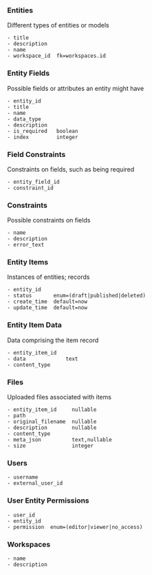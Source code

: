 ### Entities

Different types of entities or models

```
- title
- description
- name
- workspace_id  fk=workspaces.id
```

### Entity Fields

Possible fields or attributes an entity might have

```
- entity_id
- title
- name
- data_type
- description
- is_required   boolean
- index         integer
```

### Field Constraints

Constraints on fields, such as being required

```
- entity_field_id
- constraint_id
```

### Constraints

Possible constraints on fields

```
- name
- description
- error_text
```

### Entity Items

Instances of entities; records

```
- entity_id
- status       enum=(draft|published|deleted)
- create_time  default=now
- update_time  default=now
```

### Entity Item Data

Data comprising the item record

```
- entity_item_id
- data             text
- content_type
```

### Files

Uploaded files associated with items

```
- entity_item_id     nullable
- path
- original_filename  nullable
- description        nullable
- content_type
- meta_json          text,nullable
- size               integer
```

### Users

```
- username
- external_user_id
```

### User Entity Permissions

```
- user_id
- entity_id
- permission  enum=(editor|viewer|no_access)
```

### Workspaces

```
- name
- description
```

